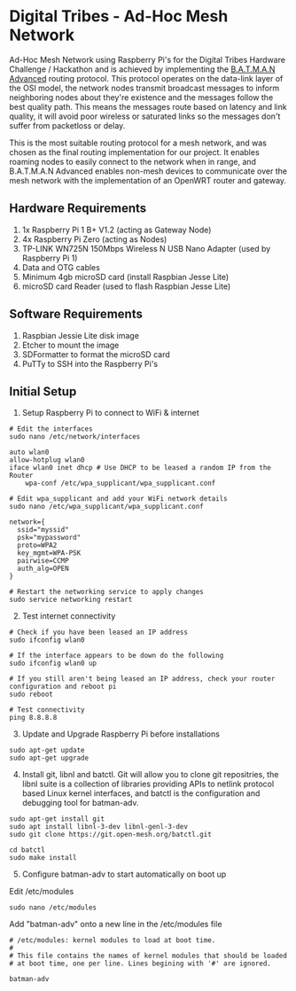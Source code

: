 # Digital Tribes - Ad-Hoc Mesh Network
Ad-Hoc Mesh Network using Raspberry Pi's for the Digital Tribes Hardware Challenge / Hackathon and is achieved by implementing the [B.A.T.M.A.N Advanced](https://www.open-mesh.org/projects/batman-adv/wiki/Wiki) routing protocol. This protocol operates on the data-link layer of the OSI model, the network nodes transmit broadcast messages to inform neighboring nodes about they're existence and the messages follow the best quality path. This means the messages route based on latency and link quality, it will avoid poor wireless or saturated links so the messages don't suffer from packetloss or delay.

This is the most suitable routing protocol for a mesh network, and was chosen as the final routing implementation for our project. It enables roaming nodes to easily connect to the network when in range, and B.A.T.M.A.N Advanced enables non-mesh devices to communicate over the mesh network with the implementation of an OpenWRT router and gateway.

## Hardware Requirements

1. 1x Raspberry Pi 1 B+ V1.2 (acting as Gateway Node)
2. 4x Raspberry Pi Zero (acting as Nodes)
3. TP-LINK WN725N 150Mbps Wireless N USB Nano Adapter (used by Raspberry Pi 1)
4. Data and OTG cables
5. Minimum 4gb microSD card (install Raspbian Jesse Lite)
6. microSD card Reader (used to flash Raspbian Jesse Lite)

## Software Requirements

1. Raspbian Jessie Lite disk image
2. Etcher to mount the image
3. SDFormatter to format the microSD card
4. PuTTy to SSH into the Raspberry Pi's

## Initial Setup
1. Setup Raspberry Pi to connect to WiFi & internet
```
# Edit the interfaces
sudo nano /etc/network/interfaces

auto wlan0
allow-hotplug wlan0
iface wlan0 inet dhcp # Use DHCP to be leased a random IP from the Router
    wpa-conf /etc/wpa_supplicant/wpa_supplicant.conf

# Edit wpa_supplicant and add your WiFi network details
sudo nano /etc/wpa_supplicant/wpa_supplicant.conf

network={
  ssid="myssid"
  psk="mypassword"
  proto=WPA2
  key_mgmt=WPA-PSK
  pairwise=CCMP
  auth_alg=OPEN
}

# Restart the networking service to apply changes
sudo service networking restart
```

2. Test internet connectivity
```
# Check if you have been leased an IP address
sudo ifconfig wlan0

# If the interface appears to be down do the following
sudo ifconfig wlan0 up

# If you still aren't being leased an IP address, check your router configuration and reboot pi
sudo reboot

# Test connectivity
ping 8.8.8.8
```

3. Update and Upgrade Raspberry Pi before installations
```
sudo apt-get update
sudo apt-get upgrade
```

4. Install git, libnl and batctl. Git will allow you to clone git repositries, the libnl suite is a collection of libraries providing APIs to netlink protocol based Linux kernel interfaces, and batctl is the configuration and debugging tool for batman-adv.
```
sudo apt-get install git
sudo apt install libnl-3-dev libnl-genl-3-dev
sudo git clone https://git.open-mesh.org/batctl.git

cd batctl
sudo make install
```

5. Configure batman-adv to start automatically on boot up

Edit /etc/modules
```
sudo nano /etc/modules
```

Add "batman-adv" onto a new line in the /etc/modules file
```
# /etc/modules: kernel modules to load at boot time.
#
# This file contains the names of kernel modules that should be loaded
# at boot time, one per line. Lines begining with '#' are ignored.

batman-adv
```
